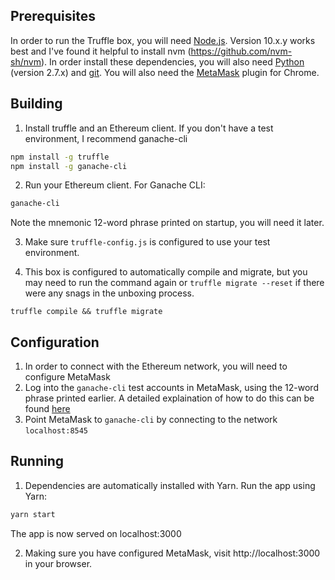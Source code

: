 ## Prerequisites

In order to run the Truffle box, you will need [Node.js](https://nodejs.org). Version 10.x.y works best and 
I've found it helpful to install nvm (https://github.com/nvm-sh/nvm). In order install these dependencies, you will also need [Python](https://www.python.org) (version 2.7.x) and
[git](https://git-scm.com/downloads). You will also need the [MetaMask](https://metamask.io/) plugin for Chrome.

## Building

1. Install truffle and an Ethereum client. If you don't have a test environment, I recommend ganache-cli
  ```bash
  npm install -g truffle
  npm install -g ganache-cli
  ```
2. Run your Ethereum client. For Ganache CLI:
  ```bash
  ganache-cli
  ```
  Note the mnemonic 12-word phrase printed on startup, you will need it later.

3. Make sure `truffle-config.js` is configured to use your test environment.

4. This box is configured to automatically compile and migrate, but you may need to run the command again or
 `truffle migrate --reset` if there were any snags in the unboxing process.
```
truffle compile && truffle migrate
```


## Configuration
1. In order to connect with the Ethereum network, you will need to configure MetaMask
2. Log into the `ganache-cli` test accounts in MetaMask, using the 12-word phrase printed earlier. 
A detailed explaination of how to do this can be found [here](https://truffleframework.com/docs/truffle/getting-started/truffle-with-metamask)
3. Point MetaMask to `ganache-cli` by connecting to the network `localhost:8545` 


## Running

1. Dependencies are automatically installed with Yarn. Run the app using Yarn:
```bash
yarn start
```
The app is now served on localhost:3000

2. Making sure you have configured MetaMask, visit http://localhost:3000 in your browser.
